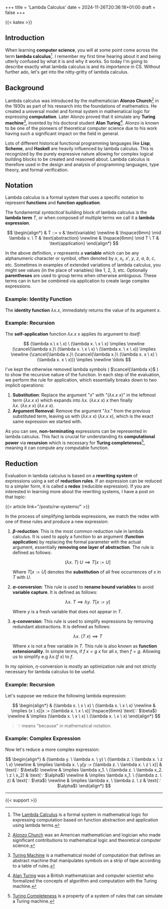 +++
title = 'Lambda Calculus'
date = 2024-11-26T20:36:18+01:00
draft = false
+++

{{< katex >}}

## Introduction

When learning **computer science**, you will at some point come across the term **lambda calculus**[^LC].
I remember my first time hearing about it and being utterly confused by what it is and why it works.
So today I'm going to describe exactly what lambda calculus is and its importance in CS.
Without further ado, let's get into the nitty-gritty of lambda calculus.

## Background

Lambda calculus was introduced by the mathematician **Alonzo Church**[^AC] in the 1930s as part of his research into the foundations of mathematics.
He created a universal model and formal system in mathematical logic for expressing **computation**.
Later Alonzo proved that it simulate any **Turing machine**[^TM], invented by his doctoral student **Alan Turing**[^AT].
Alonzo is known to be one of the pioneers of theoretical computer science due to his work having such a significant impact on the field in general.

Lots of different historical functional programming languages like **Lisp**, **Scheme**, and **Haskell** are heavily influenced by lambda calculus.
This is recognized by the purely expressive nature allowing for complex logical building blocks to be created and reasoned about.
Lambda calculus is therefore used in the design and analysis of programming languages, type theory, and formal verification.

## Notation

Lambda calculus is a formal system that uses a specific notation to represent **functions** and **function application**.

The fundamental *syntactical* building block of lambda calculus is the **lambda term** $T$, or when composed of multiple terms we call it a **lambda expression**.

$$
\begin{align*}
& T ::= v & \text{variable} \newline
& \hspace{6mm} \mid \lambda v. \ T & \text{abstraction} \newline
& \hspace{6mm} \mid T \ T & \text{application}
\end{align*}
$$

In the above definition, $v$ represents a **variable** which can be any alphanumeric character or symbol, often denoted by $x$, $x_i$, $x'$, $y$, $z$, $a$, $b$, $c$, etc.
Sometimes in examples of extended variations of lambda calculus, you might see values (in the place of variables) like $1$, $2$, $3$, etc.
Optionally **parentheses** are used to group terms when otherwise ambiguous.
These terms can in turn be combined via application to create large complex expressions.

### Example: Identity Function

The **identity function** $\lambda x. x$, immediately returns the value of its argument $x$.

### Example: Recursion

The **self-application** function $\lambda x. x \ x$ applies its argument to *itself*:

$$
(\lambda x.\ x \ x) \ (\lambda x. \ x \ x) \implies \newline
(\cancel{\lambda x.}\ (\lambda x. \ x \ x) \ (\lambda x. \ x \ x)) \implies \newline
(\cancel{\lambda x.}\ (\cancel{\lambda x.}\ (\lambda x. x \ x) \ (\lambda x. x \ x))) \implies \newline
\ldots
$$

I've kept the otherwise removed lambda symbols ( $\cancel{\lambda x}$ ) to show the recursive nature of the function.
In each step of the evaluation, we perform the rule for application, which essentially breaks down to two implicit operations:

1. **Substitution**: Replace the argument "$x$" with "$(\lambda x. x \ x)$" in the leftmost term $(\lambda x. x \ x)$
    which expands into $\lambda x. \ (\lambda x. x \ x) \ x$ then finally $\lambda x. \ (\lambda x. x \ x) \ (\lambda x. x \ x)$.
2. **Argument Removal**: Remove the argument "$\lambda x.$" from the previous substituted term,
   leaving us with $(\lambda x. x \ x) \ (\lambda x. x \ x)$, which is the exact same expression we started with.

As you can see, **non-terminating** expressions can be represented in lambda calculus.
This fact is crucial for understanding its **computational power** via **recursion** which is necessary for **Turing completeness**[^TC],
meaning it can compute any computable function.

## Reduction

Evaluation in lambda calculus is based on a **rewriting system** of expressions using a set of **reduction rules**.
If an expression can be reduced to a simpler form, it is called a **redex** (reducible expression).
If you are interested in learning more about the rewriting systems, I have a post on that topic:

{{< article link="/posts/rw-systems/" >}}

In the process of simplifying lambda expressions, we match the redex with one of these rules and produce a new expression:

1. **$\beta$-reduction**: This is the most common reduction rule in lambda calculus.
   It is used to apply a function to an argument (**function application**) by replacing the formal parameter with the actual argument,
   essentially **removing one layer of abstraction**.
   The rule is defined as follows:

   $$
   (\lambda x. \ T) \ U \implies T[x := U]
   $$

   Where $T[x := U]$ denotes the **substitution** of all free occurrences of $x$ in $T$ with $U$.

2. **$\alpha$-conversion**: This rule is used to **rename bound variables** to avoid **variable capture**.
   It is defined as follows:

   $$
   \lambda x. \ T \implies \lambda y. \ T[x := y]
   $$

   Where $y$ is a fresh variable that does not appear in $T$.

3. **$\eta$-conversion**: This rule is used to simplify expressions by removing redundant abstractions.
   It is defined as follows:

   $$
   \lambda x. \ (T \ x) \implies T
   $$

   Where $x$ is not a free variable in $T$. This rule is also known as **function extensionality**.
   In simple terms, if $f \ x = g \ x$ for all $x$, then $f = g$. Allowing us to simplify e.g $\lambda x. (f \ x)$ to $f$.

<!-- 4. **$\delta$-reduction**: This rule is used to simplify expressions by evaluating built-in functions. -->

In my opinion, $\eta$-conversion is mostly an optimization rule and not strictly necessary for lambda calculus to be useful.

### Example: Recursion

Let's suppose we reduce the following lambda expression:

$$
\begin{align*}
& (\lambda x. \ x \ x) \ (\lambda x. \ x \ x) \newline
& \implies (x \ x)[x := (\lambda x. \ x \ x)] \hspace{6mm} \text{∵ $\beta$} \newline
& \implies (\lambda x. \ x \ x) \ (\lambda x. \ x \ x)
\end{align*}
$$

> $∵$ means "because" in mathematical notation.

### Example: Complex Expression

Now let's reduce a more complex expression:

$$
\begin{align*}
& (\lambda y. \ \lambda x. \ y) \ (\lambda z. \ \lambda x. \ z \ x) \newline
& \implies \lambda x. \ y[y := (\lambda z. \ \lambda x. \ z \ x)] & \text{∵ $\beta$} \newline
& \implies \lambda x_1. \ (\lambda z. \ \lambda x_2. \ z \ x_2) & \text{∵ $\alpha$} \newline
& \implies \lambda x_1. \ (\lambda z. \ z) & \text{∵ $\eta$} \newline
& \implies \lambda x. \ \lambda z. \ z & \text{∵ $\alpha$}
\end{align*}
$$

---
{{< support >}}

<!----------------------------------------------------------------->

[^LC]: The [Lambda Calculus](https://en.wikipedia.org/wiki/Lambda_calculus) is a formal system in mathematical logic for expressing computation based on function abstraction and application using lambda terms.
[^AC]: [Alonzo Church](https://en.wikipedia.org/wiki/Alonzo_Church) was an American mathematician and logician who made significant contributions to mathematical logic and theoretical computer science.
[^AT]: [Alan Turing](https://en.wikipedia.org/wiki/Alan_Turing) was a British mathematician and computer scientist who formalized the concepts of algorithm and computation with the Turing machine.
[^TM]: [Turing Machine](https://en.wikipedia.org/wiki/Turing_machine) is a mathematical model of computation that defines an abstract machine that manipulates symbols on a strip of tape according to a table of rules.
[^TC]: [Turing Completeness](https://en.wikipedia.org/wiki/Turing_completeness) is a property of a system of rules that can simulate a Turing machine.
